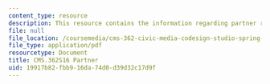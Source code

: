 ```yaml
---
content_type: resource
description: This resource contains the information regarding partner request form.
file: null
file_location: /coursemedia/cms-362-civic-media-codesign-studio-spring-2016/19917b82fbb916da74d0d39d32c17d9f_MITCMS_362S16_PartnerRqst.pdf
file_type: application/pdf
resourcetype: Document
title: CMS.362S16 Partner
uid: 19917b82-fbb9-16da-74d0-d39d32c17d9f
---
```


